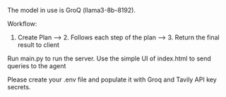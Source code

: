 The model in use is GroQ (llama3-8b-8192).

Workflow: 
1. Create Plan --> 2. Follows each step of the plan --> 3. Return the final result to client

Run main.py to run the server.
Use the simple UI of index.html to send queries to the agent


Please create your .env file and populate it with Groq and Tavily API key secrets.
